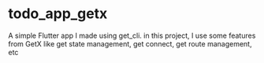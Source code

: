 # todo_app_getx

A simple Flutter app I made using get_cli. in this project, I use some features from GetX like get state management, get connect, get route management, etc

